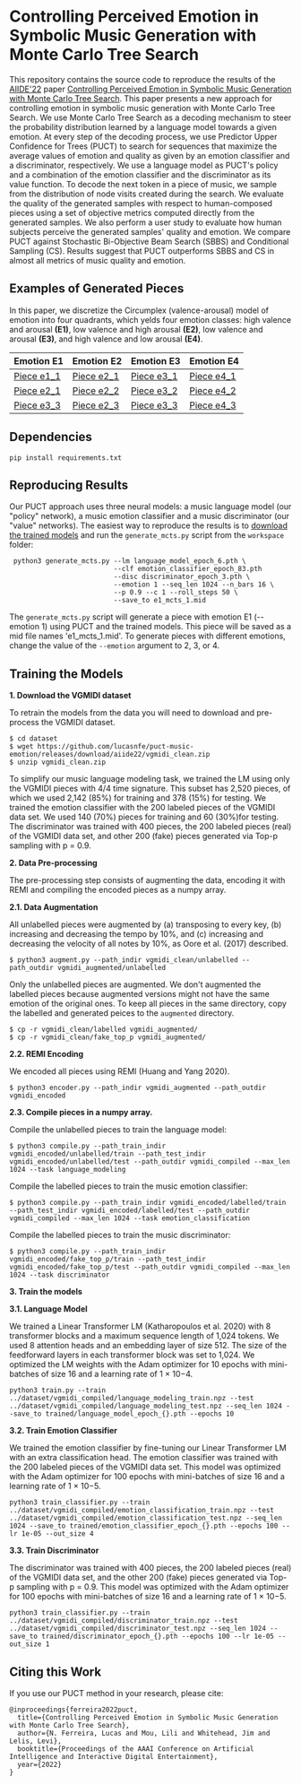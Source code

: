# Controlling Perceived Emotion in Symbolic Music Generation with Monte Carlo Tree Search

This repository contains the source code to reproduce the results of the [AIIDE'22](https://sites.google.com/view/aiide-2022/) paper [Controlling Perceived Emotion in Symbolic Music Generation with Monte Carlo Tree Search](https://arxiv.org/abs/2208.05162). This paper presents a new approach for controlling emotion in symbolic music generation with Monte Carlo Tree Search. We use Monte Carlo Tree Search as a decoding mechanism to steer the probability distribution learned by a language model towards a given emotion. At every step of the decoding process, we use Predictor Upper Confidence for Trees (PUCT) to search for sequences that maximize the average values of emotion and quality as given by an emotion classifier and a discriminator, respectively. We use a language model as PUCT's policy and a combination of the emotion classifier and the discriminator as its value function. To decode the next token in a piece of music, we sample from the distribution of node visits created during the search. We evaluate the quality of the generated samples with respect to human-composed pieces using a set of objective metrics computed directly from the generated samples. We also perform a user study to evaluate how human subjects perceive the generated samples' quality and emotion. We compare PUCT against Stochastic Bi-Objective Beam Search (SBBS) and Conditional Sampling (CS). Results suggest that PUCT outperforms SBBS and CS in almost all metrics of music quality and emotion.

## Examples of Generated Pieces

In this paper, we discretize the Circumplex (valence-arousal) model of emotion into four quadrants, which yelds four emotion classes: high valence and arousal **(E1)**, low valence and high arousal **(E2)**, low valence and arousal **(E3)**, and high valence and low arousal **(E4)**.

| **Emotion E1**  | **Emotion E2** | **Emotion E3**  | **Emotion E4** |
| ------------- | ------------- | ------------- | ------------- |
| [Piece e1_1](https://raw.githubusercontent.com/lucasnfe/aiide22/main/experiments/user_study/static/audio/mcts/e1_fake_mcts_7.mp3)  | [Piece e2_1](https://raw.githubusercontent.com/lucasnfe/aiide22/main/experiments/user_study/static/audio/mcts/e2_fake_mcts_3.mp3)  | [Piece e3_1](https://raw.githubusercontent.com/lucasnfe/aiide22/main/experiments/user_study/static/audio/mcts/e3_fake_mcts_7.mp3)  | [Piece e4_1](https://raw.githubusercontent.com/lucasnfe/aiide22/main/experiments/user_study/static/audio/mcts/e4_fake_mcts_1.mp3)  |
| [Piece e2_1](https://raw.githubusercontent.com/lucasnfe/aiide22/main/experiments/user_study/static/audio/mcts/e1_fake_mcts_8.mp3)  | [Piece e2_2](https://raw.githubusercontent.com/lucasnfe/aiide22/main/experiments/user_study/static/audio/mcts/e2_fake_mcts_4.mp3)  | [Piece e3_2](https://raw.githubusercontent.com/lucasnfe/aiide22/main/experiments/user_study/static/audio/mcts/e3_fake_mcts_1.mp3)  | [Piece e4_2](https://raw.githubusercontent.com/lucasnfe/aiide22/main/experiments/user_study/static/audio/mcts/e4_fake_mcts_2.mp3) | 
| [Piece e3_3](https://raw.githubusercontent.com/lucasnfe/aiide22/main/experiments/user_study/static/audio/mcts/e1_fake_mcts_10.mp3)  | [Piece e2_3](https://raw.githubusercontent.com/lucasnfe/aiide22/main/experiments/user_study/static/audio/mcts/e2_fake_mcts_7.mp3)  | [Piece e3_3](https://raw.githubusercontent.com/lucasnfe/aiide22/main/experiments/user_study/static/audio/mcts/e3_fake_mcts_17.mp3)  | [Piece e4_3](https://raw.githubusercontent.com/lucasnfe/aiide22/main/experiments/user_study/static/audio/mcts/e4_fake_mcts_3.mp3) | 

## Dependencies

```
pip install requirements.txt
```

## Reproducing Results

Our PUCT approach uses three neural models: a music language model (our "policy" network), a music emotion classifier and a music discriminator (our "value" networks). The easiest way to reproduce the results is to [download the trained models](https://drive.google.com/drive/folders/1bgx-r2gFi6yFTFGTOZbnrxUVvue-Dold?usp=sharing) and run the `generate_mcts.py` script from the `workspace` folder:

```
 python3 generate_mcts.py --lm language_model_epoch_6.pth \ 
                          --clf emotion_classifier_epoch_83.pth 
                          --disc discriminator_epoch_3.pth \
                          --emotion 1 --seq_len 1024 --n_bars 16 \
                          --p 0.9 --c 1 --roll_steps 50 \
                          --save_to e1_mcts_1.mid
```

The `generate_mcts.py` script will generate a piece with emotion E1 (--emotion 1) using PUCT and the trained models. This piece will be saved as a mid file names 'e1_mcts_1.mid'. To generate pieces with different emotions, change the value of the `--emotion` argument to 2, 3, or 4.

## Training the Models

**1. Download the VGMIDI dataset**

To retrain the models from the data you will need to download and pre-process the VGMIDI dataset.

```
$ cd dataset
$ wget https://github.com/lucasnfe/puct-music-emotion/releases/download/aiide22/vgmidi_clean.zip
$ unzip vgmidi_clean.zip
```

To simplify our music language modeling task, we trained the LM using only the VGMIDI pieces with 4/4 time signature. This subset 
has 2,520 pieces, of which we used 2,142 (85%) for training and 378 (15%) for testing. We trained the emotion classifier with the 200 labeled pieces of the VGMIDI data set. We used 140 (70%) pieces for training and 60 (30%)for testing.  The discriminator was trained with 400 pieces, the 200 labeled pieces (real) of the VGMIDI data set, and other 200 (fake) pieces generated via Top-p sampling with p = 0.9.

**2. Data Pre-processing**

The pre-processing step consists of augmenting the data, encoding it with REMI and compiling the encoded pieces as a numpy array.

**2.1. Data Augmentation**

All unlabelled pieces were augmented by (a) transposing to every key, (b) increasing and decreasing the tempo by 10%, and (c) increasing and decreasing the velocity of all notes by 10%, as Oore et al. (2017) described.

```
$ python3 augment.py --path_indir vgmidi_clean/unlabelled --path_outdir vgmidi_augmented/unlabelled
```

Only the unlabelled pieces are augmented. We don't augmented the labelled pieces because augmented versions might not have the same emotion of the original ones. To keep all pieces in the same directory, copy the labelled and generated peices to the `augmented` directory.


```
$ cp -r vgmidi_clean/labelled vgmidi_augmented/
$ cp -r vgmidi_clean/fake_top_p vgmidi_augmented/
```

**2.2. REMI Encoding**

We encoded all pieces using REMI (Huang and Yang 2020).

```
$ python3 encoder.py --path_indir vgmidi_augmented --path_outdir vgmidi_encoded
```

**2.3. Compile pieces in a numpy array.**

Compile the unlabelled pieces to train the language model:

```
$ python3 compile.py --path_train_indir vgmidi_encoded/unlabelled/train --path_test_indir vgmidi_encoded/unlabelled/test --path_outdir vgmidi_compiled --max_len 1024 --task language_modeling
```

Compile the labelled pieces to train the music emotion classifier:

```
$ python3 compile.py --path_train_indir vgmidi_encoded/labelled/train --path_test_indir vgmidi_encoded/labelled/test --path_outdir vgmidi_compiled --max_len 1024 --task emotion_classification
```

Compile the labelled pieces to train the music discriminator:

```
$ python3 compile.py --path_train_indir vgmidi_encoded/fake_top_p/train --path_test_indir vgmidi_encoded/fake_top_p/test --path_outdir vgmidi_compiled --max_len 1024 --task discriminator
```

**3. Train the models**

**3.1. Language Model**

We trained a Linear Transformer LM (Katharopoulos et al. 2020) with 8 transformer blocks and a maximum sequence length of 1,024 tokens. We used 8 attention heads and an embedding layer of size 512. The size of the feedforward layers in each transformer block was set to 1,024. We optimized the LM weights with the Adam optimizer for 10 epochs with mini-batches of size 16 and a learning rate of 1 × 10−4. 

```
python3 train.py --train ../dataset/vgmidi_compiled/language_modeling_train.npz --test ../dataset/vgmidi_compiled/language_modeling_test.npz --seq_len 1024 --save_to trained/language_model_epoch_{}.pth --epochs 10
```

**3.2. Train Emotion Classifier**

We trained the emotion classifier by fine-tuning our Linear Transformer LM with an extra classification head. The emotion classifier was trained with the 200 labeled pieces of the VGMIDI data set. This model was optimized with the Adam optimizer for 100 epochs with mini-batches of size 16 and a learning rate of 1 × 10−5.

```
python3 train_classifier.py --train ../dataset/vgmidi_compiled/emotion_classification_train.npz --test ../dataset/vgmidi_compiled/emotion_classification_test.npz --seq_len 1024 --save_to trained/emotion_classifier_epoch_{}.pth --epochs 100 --lr 1e-05 --out_size 4
```

**3.3. Train Discriminator**

The discriminator was trained with 400 pieces, the 200 labeled pieces (real) of the VGMIDI data set, and the other 200 (fake) pieces generated via Top-p sampling with p = 0.9. This model was optimized with the Adam optimizer for 100 epochs with mini-batches of size 16 and a learning rate of 1 × 10−5.

```
python3 train_classifier.py --train ../dataset/vgmidi_compiled/discriminator_train.npz --test ../dataset/vgmidi_compiled/discriminator_test.npz --seq_len 1024 --save_to trained/discriminator_epoch_{}.pth --epochs 100 --lr 1e-05 --out_size 1 
```

## Citing this Work

If you use our PUCT method in your research, please cite:

```
@inproceedings{ferreira2022puct,
  title={Controlling Perceived Emotion in Symbolic Music Generation with Monte Carlo Tree Search},
  author={N. Ferreira, Lucas and Mou, Lili and Whitehead, Jim and Lelis, Levi},
  booktitle={Proceedings of the AAAI Conference on Artificial Intelligence and Interactive Digital Entertainment},
  year={2022}
}
```
